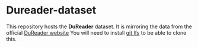 # Dureader-dataset
This repository hosts the **DuReader** dataset.
It is mirroring the data from the official [DuReader website](http://ai.baidu.com/broad/download?dataset=dureader)
You will need to install [git lfs](https://git-lfs.github.com/) to be able to clone this.
